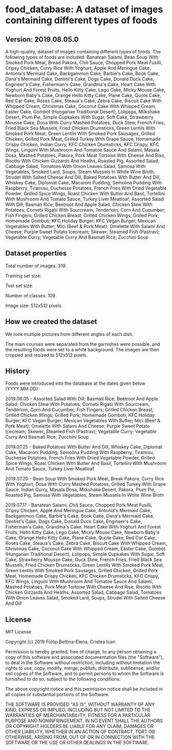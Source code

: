 # food_database: A dataset of images containing different types of foods

## Version: 2019.08.05.0
A high-quality, dataset of images containing different types of foods. The following types of foods are included: Banatean Salami, Bean Soup With Smoked Pork Meat, Bread Pakora, Chili Sauce, Chopped Pork Meat Fusilli, Cripsy Chicken, Curry Rice With Yoghurt, Apple And Meringue Cake, Antonia's Mermaid Cake, Backgammon Cake, Barbie's Cake, Book Cake, Dana's Mermaid Cake, Dentist's Cake, Dogs Cake, Donald Duck Cake, Engineer's Cake, Fisherman's Cake, Grandma's Cake, Heart Cake With Yoghurt And Forest Fruits, Hello Kitty Cake, Lego Cake, Micky Mouse Cake, Newborn Baby's Cake, Orange Hello Kitty Cake, Plane Cake, Quote Cake, Red Car Cake, Roses Cake, Steaua's Cake, Zebra Cake, Biscuit Cake With Whipped Cream, Christmas Cake, Coconut Cake With Whipped Cream, Easter Cake, Gombot (Hungarian Traditional Desert), Lolipops, Milkshake Desert, Plum Pie, Simple Cupkakes With Sugar, Soft Cake, Strawberry Mousse Cake, Dosa With Curry Mashed Potatoes, Duck Stew, French Fries, Fried Black Sea Mussels, Fried Chicken Drumsticks, Green Lentils With Smoked Pork Meat, Green Lentils With Smoked Pork Sausages, Grilled Chicken, Grilled Pork Meat, Grilled Turkey With Grape Sauce, Homemade Crispy Chicken, Indian Curry, KFC Chicken Drumsticks, KFC Crispy, KFC Wings, Linguini With Mushroom And Tomatoe Sauce And Salami, Masala Dosa, Mashed Potatoes, Pakora, Pork Meat Tortoise With Cheese And Rise, Risotto With Chicken Gizzards And Heaths, Roasted Pig, Assorted Salad, Cabbage Salad, Tomatoes With Onion Leaves Salad, Samosa With Vegetables, Smoked Lard, Soups, Steam Mussels In White Wine Broth, Strudel With Salted Cheese And Dill, Baked Potatoes With Butter And Dill, Whiskey Cake, Diplomat Cake, Macaroni Pudding, Semolina Pudding With Raspberry, Tiramisu, Duchesse Potatoes, French Fries With Dried Vegetable Powder, Grilled Spice Wings, Roast Chicken With Butter And Basil, Tortellini With Mushroom And Tomato Sauce, Turkey Liver Meatloaf; Assorted Salad With Dill; Basmati Rice; Beetroot And Apple Salad; Chicken Stew With Potatoes; Cornetii Rigatii With Sourcream, Tenderloin, Corn And Cucumber; Fish Fingers; Grilled Chicken Breast; Grilled Chicken Wings; Grilled Pork; Homemade Gomboti; KFC Holiday Burger; KFC Vegan Burger; Mexican Vegetables With Butter; Mici (Beef & Pork Meat); Omelette With Salami And Cheese; Purple Sweet Potato Icecream; Skewer; Steamed Fish (Pastrav); Vegetable Curry; Vegetable Curry And Basmati Rice; Zucchini Soup

## Dataset properties
Total number of images: 319.

Training set size: 

Test set size: 

Number of classes: 109.

Image size: 512x512 pixels.

## How we created the dataset
We took multiple pictures from different angles of each dish.

The main courses were separated from the garnishes were possible, and the resulting foods were set to a white background. The images are then cropped and resized to 512x512 pixels.

## History
Foods were introduced into the database at the dates given below (YYYY.MM.DD):

2019.08.05 - Assorted Salad With Dill; Basmati Rice; Beetroot And Apple Salad; Chicken Stew With Potatoes; Cornetii Rigatii With Sourcream, Tenderloin, Corn And Cucumber; Fish Fingers; Grilled Chicken Breast; Grilled Chicken Wings; Grilled Pork; Homemade Gomboti; KFC Holiday Burger; KFC Vegan Burger; Mexican Vegetables With Butter; Mici (Beef & Pork Meat); Omelette With Salami And Cheese; Purple Sweet Potato Icecream; Skewer; Steamed Fish (Pastrav); Vegetable Curry; Vegetable Curry And Basmati Rice; Zucchini Soup

2019.07.25 - Baked Potatoes With Butter And Dill, Whiskey Cake, Diplomat Cake, Macaroni Pudding, Semolina Pudding With Raspberry, Tiramisu, Duchesse Potatoes, French Fries With Dried Vegetable Powder, Grilled Spice Wings, Roast Chicken With Butter And Basil, Tortellini With Mushroom And Tomato Sauce, Turkey Liver Meatloaf

2019.07.20 - Bean Soup With Smoked Pork Meat, Break Pakora, Curry Rice With Yoghurt, Dosa With Curry Mashed Potatoes, Grilled Turkey With Grape Sauce, Indian Curry, Masala Dosa, Milkshake Desert, Pakora, Plum Pie, Roasted Pig, Samosa With Vegetables, Steam Mussels In White Wine Broth

2019.07.17 - Banatean Salami, Chili Sauce, Chopped Pork Meat Fusilli, Cripsy Chicken, Apple And Meringue Cake, Antonia's Mermaid Cake, Backgammon Cake, Barbie's Cake, Book Cake, Dana's Mermaid Cake, Dentist's Cake, Dogs Cake, Donald Duck Cake, Engineer's Cake, Fisherman's Cake, Grandma's Cake, Heart Cake With Yoghurt And Forest Fruits, Hello Kitty Cake, Lego Cake, Micky Mouse Cake, Newborn Baby's Cake, Orange Hello Kitty Cake, Plane Cake, Quote Cake, Red Car Cake, Roses Cake, Steaua's Cake, Zebra Cake, Biscuit Cake With Whipped Cream, Christmas Cake, Coconut Cake With Whipped Cream, Easter Cake, Gombot (Hungarian Traditional Desert), Lolipops, Simple Cupkakes With Sugar, Soft Cake, Strawberry Mousse Cake, Duck Stew, French Fries, Fried Black Sea Mussels, Fried Chicken Drumsticks, Green Lentils With Smoked Pork Meat, Green Lentils With Smoked Pork Sausages, Grilled Chicken, Grilled Pork Meat, Homemade Crispy Chicken, KFC Chicken Drumsticks, KFC Crispy, KFC Wings, Linguini With Mushroom And Tomatoe Sauce And Salami, Mashed Potatoes, Pork Meat Tortoise With Cheese And Rise, Risotto With Chicken Gizzards And Heaths, Assorted Salad, Cabbage Salad, Tomatoes With Onion Leaves Salad, Smoked Lard, Soups, Strudel With Salted Cheese And Dill

## License
MIT License

Copyright (c) 2019 Fülöp Bettina-Elena, Cristea Ioan

Permission is hereby granted, free of charge, to any person obtaining a copy
of this software and associated documentation files (the "Software"), to deal
in the Software without restriction, including without limitation the rights
to use, copy, modify, merge, publish, distribute, sublicense, and/or sell
copies of the Software, and to permit persons to whom the Software is
furnished to do so, subject to the following conditions:

The above copyright notice and this permission notice shall be included in all
copies or substantial portions of the Software.

THE SOFTWARE IS PROVIDED "AS IS", WITHOUT WARRANTY OF ANY KIND, EXPRESS OR
IMPLIED, INCLUDING BUT NOT LIMITED TO THE WARRANTIES OF MERCHANTABILITY,
FITNESS FOR A PARTICULAR PURPOSE AND NONINFRINGEMENT. IN NO EVENT SHALL THE
AUTHORS OR COPYRIGHT HOLDERS BE LIABLE FOR ANY CLAIM, DAMAGES OR OTHER
LIABILITY, WHETHER IN AN ACTION OF CONTRACT, TORT OR OTHERWISE, ARISING FROM,
OUT OF OR IN CONNECTION WITH THE SOFTWARE OR THE USE OR OTHER DEALINGS IN THE
SOFTWARE.